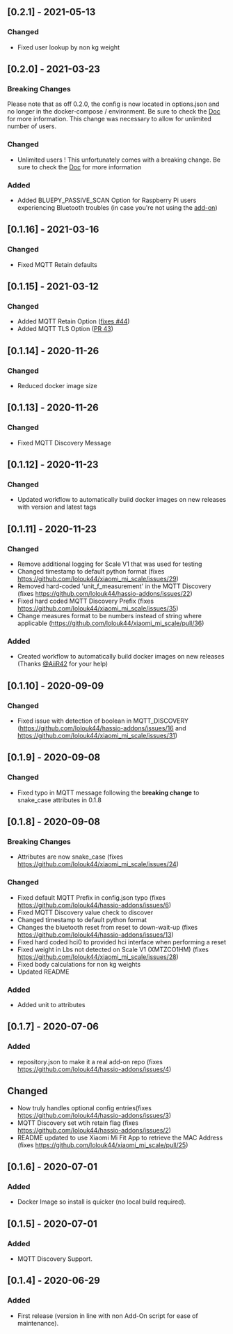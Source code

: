 ## [0.2.1] - 2021-05-13
### Changed
- Fixed user lookup by non kg weight

## [0.2.0] - 2021-03-23
### Breaking Changes
Please note that as off 0.2.0, the config is now located in options.json and no longer in the docker-compose / environment. Be sure to check the [Doc](https://github.com/lolouk44/xiaomi_mi_scale/blob/master/README.md) for more information. This change was necessary to allow for unlimited number of users.
### Changed
- Unlimited users ! This unfortunately comes with a breaking change. Be sure to check the [Doc](https://github.com/lolouk44/xiaomi_mi_scale/blob/master/README.md) for more information
### Added
- Added BLUEPY_PASSIVE_SCAN Option for Raspberry Pi users experiencing Bluetooth troubles (in case you're not using the [add-on](https://github.com/lolouk44/hassio-addons/tree/master/mi-scale))

## [0.1.16] - 2021-03-16
### Changed
- Fixed MQTT Retain defaults

## [0.1.15] - 2021-03-12
### Changed
- Added MQTT Retain Option ([fixes #44](https://github.com/lolouk44/xiaomi_mi_scale/issues/44))
- Added MQTT TLS Option ([PR 43](https://github.com/lolouk44/xiaomi_mi_scale/pull/43))

## [0.1.14] - 2020-11-26
### Changed
- Reduced docker image size

## [0.1.13] - 2020-11-26
### Changed
- Fixed MQTT Discovery Message

## [0.1.12] - 2020-11-23
### Changed
- Updated workflow to automatically build docker images on new releases with version and latest tags

## [0.1.11] - 2020-11-23
### Changed
- Remove additional logging for Scale V1 that was used for testing
- Changed timestamp to default python format (fixes https://github.com/lolouk44/xiaomi_mi_scale/issues/29)
- Removed hard-coded 'unit_f_measurement' in the MQTT Discovery (fixes https://github.com/lolouk44/hassio-addons/issues/22)
- Fixed hard coded MQTT Discovery Prefix (fixes https://github.com/lolouk44/xiaomi_mi_scale/issues/35)
- Change measures format to be numbers instead of string where applicable (https://github.com/lolouk44/xiaomi_mi_scale/pull/36)
### Added
- Created workflow to automatically build docker images on new releases (Thanks [@AiiR42](https://github.com/AiiR42) for your help)


## [0.1.10] - 2020-09-09
### Changed
- Fixed issue with detection of boolean in MQTT_DISCOVERY (https://github.com/lolouk44/hassio-addons/issues/16 and https://github.com/lolouk44/xiaomi_mi_scale/issues/31)

## [0.1.9] - 2020-09-08
### Changed
- Fixed typo in MQTT message following the **breaking change** to snake_case attributes in 0.1.8

## [0.1.8] - 2020-09-08
### Breaking Changes
- Attributes are now snake_case (fixes https://github.com/lolouk44/xiaomi_mi_scale/issues/24)
### Changed
- Fixed default MQTT Prefix in config.json typo (fixes https://github.com/lolouk44/hassio-addons/issues/6)
- Fixed MQTT Discovery value check to discover
- Changed timestamp to default python format
- Changes the bluetooth reset from reset to down-wait-up (fixes https://github.com/lolouk44/hassio-addons/issues/13)
- Fixed hard coded hci0 to provided hci interface when performing a reset
- Fixed weight in Lbs not detected on Scale V1 (XMTZCO1HM) (fixes https://github.com/lolouk44/xiaomi_mi_scale/issues/28)
- Fixed body calculations for non kg weights
- Updated README
### Added
- Added unit to attributes

## [0.1.7] - 2020-07-06
### Added
- repository.json to make it a real add-on repo (fixes https://github.com/lolouk44/hassio-addons/issues/4)
## Changed
- Now truly handles optional config entries(fixes https://github.com/lolouk44/hassio-addons/issues/3)
- MQTT Discovery set wtih retain flag (fixes https://github.com/lolouk44/hassio-addons/issues/2)
- README updated to use Xiaomi Mi Fit App to retrieve the MAC Address (fixes https://github.com/lolouk44/xiaomi_mi_scale/pull/25)

## [0.1.6] - 2020-07-01
### Added
- Docker Image so install is quicker (no local build required).

## [0.1.5] - 2020-07-01
### Added
- MQTT Discovery Support.

## [0.1.4] - 2020-06-29
### Added
- First release (version in line with non Add-On script for ease of maintenance).
